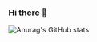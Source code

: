 ### Hi there 👋

![Anurag's GitHub stats](https://github-readme-stats.vercel.app/api?username=oelassal&show_icons=true&theme=radical)

